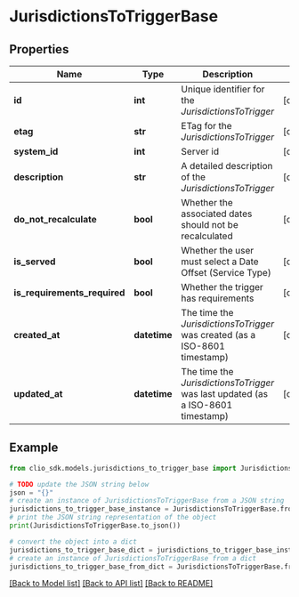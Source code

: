 # JurisdictionsToTriggerBase


## Properties

Name | Type | Description | Notes
------------ | ------------- | ------------- | -------------
**id** | **int** | Unique identifier for the *JurisdictionsToTrigger* | [optional] 
**etag** | **str** | ETag for the *JurisdictionsToTrigger* | [optional] 
**system_id** | **int** | Server id | [optional] 
**description** | **str** | A detailed description of the *JurisdictionsToTrigger* | [optional] 
**do_not_recalculate** | **bool** | Whether the associated dates should not be recalculated | [optional] 
**is_served** | **bool** | Whether the user must select a Date Offset (Service Type) | [optional] 
**is_requirements_required** | **bool** | Whether the trigger has requirements | [optional] 
**created_at** | **datetime** | The time the *JurisdictionsToTrigger* was created (as a ISO-8601 timestamp) | [optional] 
**updated_at** | **datetime** | The time the *JurisdictionsToTrigger* was last updated (as a ISO-8601 timestamp) | [optional] 

## Example

```python
from clio_sdk.models.jurisdictions_to_trigger_base import JurisdictionsToTriggerBase

# TODO update the JSON string below
json = "{}"
# create an instance of JurisdictionsToTriggerBase from a JSON string
jurisdictions_to_trigger_base_instance = JurisdictionsToTriggerBase.from_json(json)
# print the JSON string representation of the object
print(JurisdictionsToTriggerBase.to_json())

# convert the object into a dict
jurisdictions_to_trigger_base_dict = jurisdictions_to_trigger_base_instance.to_dict()
# create an instance of JurisdictionsToTriggerBase from a dict
jurisdictions_to_trigger_base_from_dict = JurisdictionsToTriggerBase.from_dict(jurisdictions_to_trigger_base_dict)
```
[[Back to Model list]](../README.md#documentation-for-models) [[Back to API list]](../README.md#documentation-for-api-endpoints) [[Back to README]](../README.md)


